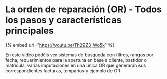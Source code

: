 # La orden de reparación (OR) - Todos los pasos y características principales

{% embed url="https://youtu.be/Th29Z3_Wo5k" %}

En este vídeo podéis ver sistemas de búsqueda con filtros, rangos por fecha, requerimientos para la apertura en base a cliente, bastidor o matrícula, varias imputaciones en una única OR que generarán sus correspondientes facturas, temparios y ejemplo de OR.
